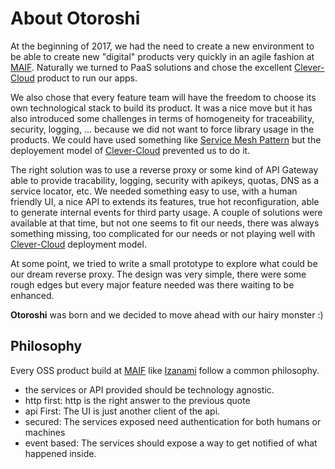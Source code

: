 # About Otoroshi

At the beginning of 2017, we had the need to create a new environment to be able to create new "digital" products very quickly in an agile fashion at <a href="https://www.maif.fr/" target="_blank">MAIF</a>. Naturally we turned to PaaS solutions and chose the excellent <a href="https://www.clever-cloud.com/">Clever-Cloud</a> product to run our apps. 

We also chose that every feature team will have the freedom to choose its own technological stack to build its product. It was a nice move but it has also introduced some challenges in terms of homogeneity for traceability, security, logging, ... because we did not want to force library usage in the products. We could have used something like <a href="http://philcalcado.com/2017/08/03/pattern_service_mesh.html" target="_blank">Service Mesh Pattern</a> but the deployement model of <a href="https://www.clever-cloud.com/">Clever-Cloud</a> prevented us to do it.

The right solution was to use a reverse proxy or some kind of API Gateway able to provide tracability, logging, security with apikeys, quotas, DNS as a service locator, etc. We needed something easy to use, with a human friendly UI, a nice API to extends its features, true hot reconfiguration, able to generate internal events for third party usage. A couple of solutions were available at that time, but not one seems to fit our needs, there was always something missing, too complicated for our needs or not playing well with <a href="https://www.clever-cloud.com/">Clever-Cloud</a> deployment model.

At some point, we tried to write a small prototype to explore what could be our dream reverse proxy. The design was very simple, there were some rough edges but every major feature needed was there waiting to be enhanced.

**Otoroshi** was born and we decided to move ahead with our hairy monster :)

## Philosophy 

Every OSS product build at <a href="https://www.maif.fr/" target="_blank">MAIF</a> like <a href="https://maif.github.io/izanami/" target="_blank">Izanami</a> follow a common philosophy. 

* the services or API provided should be technology agnostic.
* http first: http is the right answer to the previous quote   
* api First: The UI is just another client of the api. 
* secured: The services exposed need authentication for both humans or machines  
* event based: The services should expose a way to get notified of what happened inside.  

